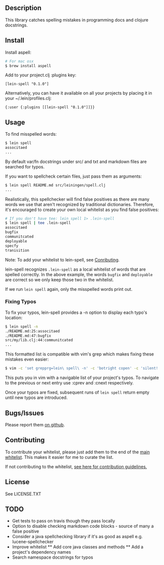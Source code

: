 ## Description

This library catches spelling mistakes in programming docs and clojure docstrings.

## Install

Install aspell:

```sh
# For mac osx
$ brew install aspell
```

Add to your project.clj :plugins key:

    [lein-spell "0.1.0"]

Alternatively, you can have it available on all your projects
by placing it in your ~/.lein/profiles.clj:

    {:user {:plugins [[lein-spell "0.1.0"]]}}

## Usage

To find misspelled words:
```sh
$ lein spell
associtaed
...
```

By default var/fn docstrings under src/ and txt and markdown files
are searched for typos.

If you want to spellcheck certain files, just pass them as arguments:

```sh
$ lein spell README.md src/leiningen/spell.clj
...
```

Realistically, this spellchecker will find false positives as there
are many words we use that aren't recognized by traditional dictionaries.
Therefore, it's encouraged to create your own local whitelist as you find
false positives:

```sh
# If you don't have tee: lein spell 1> .lein-spell
$ lein spell | tee .lein-spell
associtaed
bugfix
communitcated
deployable
specfy
tranisition
```

Note: To add your whitelist to lein-spell, see [Conributing](#contributing).

lein-spell recognizes `.lein-spell` as a local whitelist of words that are spelled correctly. In
the above example, the words `bugfix` and `deployable` are correct so we only keep those two in the
whitelist.

If we run `lein spell` again, only the misspelled words print out.

### Fixing Typos

To fix your typos, lein-spell provides a -n option to display each typo's location:

```sh
$ lein spell -n
./README.md:25:associtaed
./README.md:47:bugfix
src/my/lib.clj:44:communitcated
...
```

This formatted list is compatible with vim's grep which makes fixing these mistakes even easier:

```sh
$ vim -c 'set grepprg=lein\ spell\ -n' -c 'botright copen' -c 'silent! grep'
```

This puts you in vim with a navigable list of your project's typos. To navigate to the previous or
next entry use :cprev and :cnext respectively.

Once your typos are fixed, subsequent runs of `lein spell` return empty until new typos are
introduced.

## Bugs/Issues

Please report them [on github](http://github.com/cldwalker/lein-spell/issues).

## Contributing
To contribute your whitelist, please just add them to the end of the [main
whitelist](https://github.com/cldwalker/lein-spell/blob/master/resources/whitelist.txt). This
makes it easier for me to curate the list.

If not contributing to the whitelist, [see here for contribution
guidelines.](http://tagaholic.me/contributing.html)

## License

See LICENSE.TXT

## TODO
* Get tests to pass on travis though they pass locally
* Option to disable checking markdown code blocks - source of many a false positive
* Consider a java spellchecking library if it's as good as aspell e.g. lucene-spellchecker
* Improve whitelist
** Add core java classes and methods
** Add a project's dependency names
* Search namespace docstrings for typos
